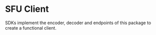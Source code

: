 # SFU Client

SDKs implement the encoder, decoder and endpoints of this package to create a functional client.
